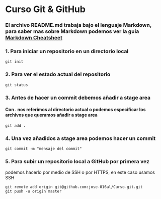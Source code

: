 # Curso Git & GitHub

### El archivo README.md trabaja bajo el lenguaje Markdown, para saber mas sobre Markdown podemos ver la guia [Markdown Cheatsheet](https://github.com/adam-p/markdown-here/wiki/Markdown-Cheatsheet "Markdown Cheatsheet")

### 1. Para iniciar un repositorio en un directorio local
```
git init
```
### 2. Para ver el estado actual del repositorio
```
git status
```
### 3. Antes de hacer un commit debemos añadir a stage area
#### Con . nos referimos al directorio actual o podemos especificar los archivos que queramos añadir a stage area 
```
git add . 
```
### 4. Una vez añadidos a stage area podemos hacer un commit 
```
git commit -m "mensaje del commit"
```
### 5. Para subir un repositorio local a GitHub por primera vez
podemos hacerlo por medio de SSH o por HTTPS, en este caso usamos SSH
```
git remote add origin git@github.com:jose-016al/Curso-git.git
git push -u origin master
```